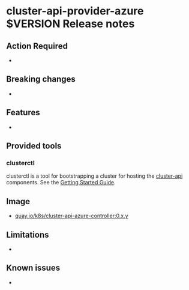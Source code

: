 <!-- Replace $VERSION in header with the release version -->
# cluster-api-provider-azure $VERSION Release notes

<!-- Replace with a short description of the overarching theme for this release -->

## Action Required

<!-- Detail actions required to use new version -->
-

## Breaking changes

<!-- List breaking changes since last version -->
- 

## Features

<!-- List new features since last version -->
- 

## Provided tools

### clusterctl

<!-- Replace $VERSION in link with the release version -->
clusterctl is a tool for bootstrapping a cluster for hosting the [cluster-api](https://github.com/kubernetes-sigs/cluster-api) components.
See the [Getting Started Guide](https://github.com/kubernetes-sigs/cluster-api-provider-azure/tree/$VERSION/docs/getting-started.md).

## Image

<!-- Provide a link to the controller image in the container registry -->
- [quay.io/k8s/cluster-api-azure-controller:0.x.y](https://quay.io/repository/k8s/cluster-api-azure-controller?tag=0.x.y&tab=tags)

## Limitations

<!-- List limitations in new functionality -->
- 

## Known issues

<!-- List known issues since last version. ALL KNOWN ISSUES SHOULD HAVE GITHUB ISSUES FILED AGAINST THEM. -->
- 
